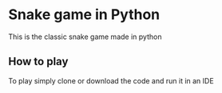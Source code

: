 # Snake game in Python

This is the classic snake game made in python

## How to play

To play simply clone or download the code and run it in an IDE
